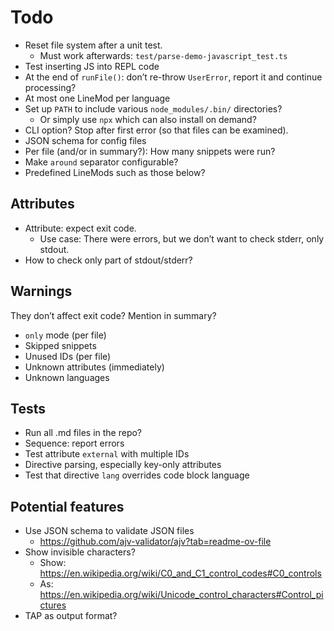 # Todo

* Reset file system after a unit test.
  * Must work afterwards: `test/parse-demo-javascript_test.ts`
* Test inserting JS into REPL code
* At the end of `runFile()`: don’t re-throw `UserError`, report it and continue processing?
* At most one LineMod per language
* Set up `PATH` to include various `node_modules/.bin/` directories?
  * Or simply use `npx` which can also install on demand?
* CLI option? Stop after first error (so that files can be examined).
* JSON schema for config files
* Per file (and/or in summary?): How many snippets were run?
* Make `around` separator configurable?
* Predefined LineMods such as those below?

<!--marktest id="asyncTest" around:
function test(_name, callback) {
  return callback();
}
•••
await test();
-->

<!--marktest id="callbackTest" around:
function test(_name, callback) {
  return callback((err) => {
    if (err) {
      throw err;
    }
    process.exit();
  });
}
•••
test();
-->

## Attributes

* Attribute: expect exit code.
  * Use case: There were errors, but we don’t want to check stderr, only stdout.
* How to check only part of stdout/stderr?

## Warnings

They don’t affect exit code? Mention in summary?

* `only` mode (per file)
* Skipped snippets
* Unused IDs (per file)
* Unknown attributes (immediately)
* Unknown languages

## Tests

* Run all .md files in the repo?
* Sequence: report errors 
* Test attribute `external` with multiple IDs
* Directive parsing, especially key-only attributes
* Test that directive `lang` overrides code block language

## Potential features

* Use JSON schema to validate JSON files
  * https://github.com/ajv-validator/ajv?tab=readme-ov-file
* Show invisible characters?
  * Show: https://en.wikipedia.org/wiki/C0_and_C1_control_codes#C0_controls
  * As: https://en.wikipedia.org/wiki/Unicode_control_characters#Control_pictures
* TAP as output format?
